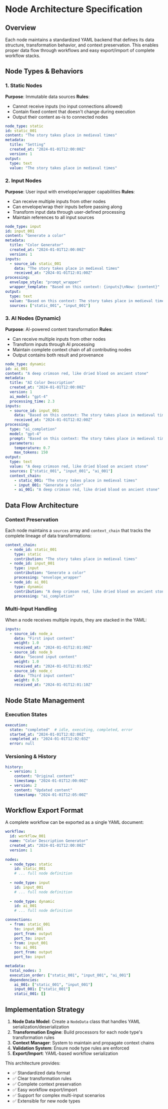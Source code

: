 # Node Architecture Specification

## Overview
Each node maintains a standardized YAML backend that defines its data structure, transformation behavior, and context preservation. This enables proper data flow through workflows and easy export/import of complete workflow stacks.

## Node Types & Behaviors

### 1. Static Nodes
**Purpose**: Immutable data sources
**Rules**: 
- Cannot receive inputs (no input connections allowed)
- Contain fixed content that doesn't change during execution
- Output their content as-is to connected nodes

```yaml
node_type: static
id: static_001
content: "The story takes place in medieval times"
metadata:
  title: "Setting"
  created_at: "2024-01-01T12:00:00Z"
  version: 1
output:
  type: text
  value: "The story takes place in medieval times"
```

### 2. Input Nodes  
**Purpose**: User input with envelope/wrapper capabilities
**Rules**:
- Can receive multiple inputs from other nodes
- Can envelope/wrap their inputs before passing along
- Transform input data through user-defined processing
- Maintain references to all input sources

```yaml
node_type: input
id: input_001
content: "Generate a color"
metadata:
  title: "Color Generator"
  created_at: "2024-01-01T12:00:00Z"
  version: 1
inputs:
  - source_id: static_001
    data: "The story takes place in medieval times"
    received_at: "2024-01-01T12:01:00Z"
processing:
  envelope_style: "prompt_wrapper"
  wrapper_template: "Based on this context: {inputs}\nNow: {content}"
output:
  type: text
  value: "Based on this context: The story takes place in medieval times\nNow: Generate a color"
  sources: ["static_001", "input_001"]
```

### 3. AI Nodes (Dynamic)
**Purpose**: AI-powered content transformation
**Rules**:
- Can receive multiple inputs from other nodes
- Transform inputs through AI processing
- Maintain complete context chain of all contributing nodes
- Output contains both result and provenance

```yaml
node_type: dynamic
id: ai_001
content: "A deep crimson red, like dried blood on ancient stone"
metadata:
  title: "AI Color Description"
  created_at: "2024-01-01T12:00:00Z"
  version: 1
  ai_model: "gpt-4"
  processing_time: 2.3
inputs:
  - source_id: input_001
    data: "Based on this context: The story takes place in medieval times\nNow: Generate a color"
    received_at: "2024-01-01T12:02:00Z"
processing:
  type: "ai_completion"
  model: "gpt-4"
  prompt: "Based on this context: The story takes place in medieval times\nNow: Generate a color"
  parameters:
    temperature: 0.7
    max_tokens: 150
output:
  type: text
  value: "A deep crimson red, like dried blood on ancient stone"
  sources: ["static_001", "input_001", "ai_001"]
  context_chain:
    - static_001: "The story takes place in medieval times"
    - input_001: "Generate a color"
    - ai_001: "A deep crimson red, like dried blood on ancient stone"
```

## Data Flow Architecture

### Context Preservation
Each node maintains a `sources` array and `context_chain` that tracks the complete lineage of data transformations:

```yaml
context_chain:
  - node_id: static_001
    type: static
    contribution: "The story takes place in medieval times"
  - node_id: input_001  
    type: input
    contribution: "Generate a color"
    processing: "envelope_wrapper"
  - node_id: ai_001
    type: dynamic
    contribution: "A deep crimson red, like dried blood on ancient stone"
    processing: "ai_completion"
```

### Multi-Input Handling
When a node receives multiple inputs, they are stacked in the YAML:

```yaml
inputs:
  - source_id: node_a
    data: "First input content"
    weight: 1.0
    received_at: "2024-01-01T12:01:00Z"
  - source_id: node_b
    data: "Second input content" 
    weight: 1.0
    received_at: "2024-01-01T12:01:05Z"
  - source_id: node_c
    data: "Third input content"
    weight: 0.5
    received_at: "2024-01-01T12:01:10Z"
```

## Node State Management

### Execution States
```yaml
execution:
  state: "completed"  # idle, executing, completed, error
  started_at: "2024-01-01T12:02:00Z"
  completed_at: "2024-01-01T12:02:03Z"
  error: null
```

### Versioning & History
```yaml
history:
  - version: 1
    content: "Original content"
    timestamp: "2024-01-01T12:00:00Z"
  - version: 2  
    content: "Updated content"
    timestamp: "2024-01-01T12:05:00Z"
```

## Workflow Export Format

A complete workflow can be exported as a single YAML document:

```yaml
workflow:
  id: workflow_001
  name: "Color Description Generator"
  created_at: "2024-01-01T12:00:00Z"
  version: 1
  
nodes:
  - node_type: static
    id: static_001
    # ... full node definition
  
  - node_type: input
    id: input_001  
    # ... full node definition
    
  - node_type: dynamic
    id: ai_001
    # ... full node definition

connections:
  - from: static_001
    to: input_001
    port_from: output
    port_to: input
  - from: input_001
    to: ai_001
    port_from: output
    port_to: input

metadata:
  total_nodes: 3
  execution_order: ["static_001", "input_001", "ai_001"]
  dependencies:
    ai_001: ["static_001", "input_001"]
    input_001: ["static_001"]
    static_001: []
```

## Implementation Strategy

1. **Node Data Model**: Create a `NodeData` class that handles YAML serialization/deserialization
2. **Transformation Engine**: Build processors for each node type's transformation rules
3. **Context Manager**: System to maintain and propagate context chains
4. **Validation System**: Ensure node type rules are enforced
5. **Export/Import**: YAML-based workflow serialization

This architecture provides:
- ✅ Standardized data format
- ✅ Clear transformation rules
- ✅ Complete context preservation  
- ✅ Easy workflow export/import
- ✅ Support for complex multi-input scenarios
- ✅ Extensible for new node types